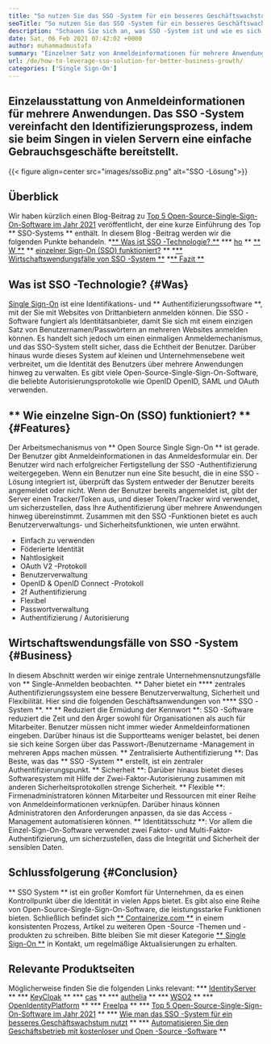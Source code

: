 ```yaml
---
title: "So nutzen Sie das SSO -System für ein besseres Geschäftswachstum" 
seoTitle: "So nutzen Sie das SSO -System für ein besseres Geschäftswachstum" 
description: "Schauen Sie sich an, was SSO -System ist und wie es sich auf das Wachstum Ihres Unternehmens auswirkt. Open-Source-Single-Sign-On-Systeme werden auf kleiner und Unternehmensebene häufig verwendet." 
date: Sat, 06 Feb 2021 07:42:02 +0000
author: muhammadmustafa
summary: "Einzelner Satz von Anmeldeinformationen für mehrere Anwendungen. Das SSO -System vereinfacht den Identifizierungsprozess, indem sie beim Singen in vielen Servern eine einfache Gebrauchsgeschäfte bereitstellt." 
url: /de/how-to-leverage-sso-solution-for-better-business-growth/
categories: ['Single Sign-On']
---
```


## Einzelausstattung von Anmeldeinformationen für mehrere Anwendungen. Das SSO -System vereinfacht den Identifizierungsprozess, indem sie beim Singen in vielen Servern eine einfache Gebrauchsgeschäfte bereitstellt.

{{< figure align=center src="images/ssoBiz.png" alt="SSO -Lösung">}}


## Überblick
Wir haben kürzlich einen Blog-Beitrag zu [Top 5 Open-Source-Single-Sign-On-Software im Jahr 2021][1] veröffentlicht, der eine kurze Einführung des Top ** SSO-Systems ** enthält. In diesem Blog -Beitrag werden wir die folgenden Punkte behandeln.
  *[** Was ist SSO -Technologie? **][2]
  *** [ho][3] ** [** W **][3] ** [einzelner Sign-On (SSO) funktioniert?][3] **
  *[** Wirtschaftswendungsfälle von SSO -System **][4]
  *[** Fazit **][5]

## Was ist SSO -Technologie? {#Was}
[Single Sign-On][6] ist eine Identifikations- und ** Authentifizierungssoftware **, mit der Sie mit Websites von Drittanbietern anmelden können. Die SSO -Software fungiert als Identitätsanbieter, damit Sie sich mit einem einzigen Satz von Benutzernamen/Passwörtern an mehreren Websites anmelden können. Es handelt sich jedoch um einen einmaligen Anmeldemechanismus, und das SSO-System stellt sicher, dass die Echtheit der Benutzer.
Darüber hinaus wurde dieses System auf kleinen und Unternehmensebene weit verbreitet, um die Identität des Benutzers über mehrere Anwendungen hinweg zu verwalten. Es gibt viele Open-Source-Single-Sign-On-Software, die beliebte Autorisierungsprotokolle wie OpenID OpenID, SAML und OAuth verwenden.

## ** Wie einzelne Sign-On (SSO) funktioniert? ** {#Features}
Der Arbeitsmechanismus von ** Open Source Single Sign-On ** ist gerade. Der Benutzer gibt Anmeldeinformationen in das Anmeldesformular ein. Der Benutzer wird nach erfolgreicher Fertigstellung der SSO -Authentifizierung weitergegeben. Wenn ein Benutzer nun eine Site besucht, die in eine SSO -Lösung integriert ist, überprüft das System entweder der Benutzer bereits angemeldet oder nicht. Wenn der Benutzer bereits angemeldet ist, gibt der Server einen Tracker/Token aus, und dieser Token/Tracker wird verwendet, um sicherzustellen, dass Ihre Authentifizierung über mehrere Anwendungen hinweg übereinstimmt. Zusammen mit den SSO -Funktionen bietet es auch Benutzerverwaltungs- und Sicherheitsfunktionen, wie unten erwähnt.
  * Einfach zu verwenden
  * Föderierte Identität
  * Nahtlosigkeit
  * OAuth V2 -Protokoll
  * Benutzerverwaltung
  * OpenID & OpenID Connect -Protokoll
  * 2f Authentifizierung
  * Flexibel
  * Passwortverwaltung
  * Authentifizierung / Autorisierung

## Wirtschaftswendungsfälle von SSO -System {#Business}
In diesem Abschnitt werden wir einige zentrale Unternehmensnutzungsfälle von ** Single-Anmelden beobachten. ** Daher bietet ein **** zentrales Authentifizierungssystem eine bessere Benutzerverwaltung, Sicherheit und Flexibilität. Hier sind die folgenden Geschäftsanwendungen von **** SSO -System **. **
** Reduziert die Ermüdung der Kennwort **: SSO -Software reduziert die Zeit und den Ärger sowohl für Organisationen als auch für Mitarbeiter. Benutzer müssen nicht immer wieder Anmeldeinformationen eingeben. Darüber hinaus ist die Supportteams weniger belastet, bei denen sie sich keine Sorgen über das Passwort-/Benutzername -Management in mehreren Apps machen müssen.
** Zentralisierte Authentifizierung **: Das Beste, was das ** SSO -System ** erstellt, ist ein zentraler Authentifizierungspunkt.
** Sicherheit **: Darüber hinaus bietet dieses Softwaresystem mit Hilfe der Zwei-Faktor-Autorisierung zusammen mit anderen Sicherheitsprotokollen strenge Sicherheit.
** Flexible **: Firmenadministratoren können Mitarbeiter und Ressourcen mit einer Reihe von Anmeldeinformationen verknüpfen. Darüber hinaus können Administratoren den Anforderungen anpassen, da sie das Access -Management automatisieren können.
** Identitätsschutz **: Vor allem die Einzel-Sign-On-Software verwendet zwei Faktor- und Multi-Faktor-Authentifizierung, um sicherzustellen, dass die Integrität und Sicherheit der sensiblen Daten.

## Schlussfolgerung {#Conclusion}
** SSO System ** ist ein großer Komfort für Unternehmen, da es einen Kontrollpunkt über die Identität in vielen Apps bietet. Es gibt also eine Reihe von Open-Source-Single-Sign-On-Software, die leistungsstarke Funktionen bieten.
Schließlich befindet sich [** Containerize.com **][7] in einem konsistenten Prozess, Artikel zu weiteren Open -Source -Themen und -produkten zu schreiben. Bitte bleiben Sie mit dieser Kategorie [** Single Sign-On **][6] in Kontakt, um regelmäßige Aktualisierungen zu erhalten.

## Relevante Produktseiten
Möglicherweise finden Sie die folgenden Links relevant:
  *** [IdentityServer][8] **
  *** [KeyCloak][9] **
  *** [cas][10] **
  *** [authelia][11] **
  *** [WSO2][12] **
  *** [OpenIdentityPlatform][13] **
  *** [FreeIpa][14] **
  *** [Top 5 Open-Source-Single-Sign-On-Software im Jahr 2021][1] **
  *** [Wie man das SSO -System für ein besseres Geschäftswachstum nutzt][15] **
  *** [Automatisieren Sie den Geschäftsbetrieb mit kostenloser und Open -Source -Software][16] **

  
[1]: https://blog.containerize.com/single-sign-on/top-5-open-source-single-sign-on-software-in-the-year-2021/
[2]: #what
[3]: #features
[4]: #business
[5]: #Conclusion
[6]: https://products.containerize.com/single-sign-on/
[7]: https://www.containerize.com/
[8]: https://products.containerize.com/single-sign-on/identity-server
[9]: https://products.containerize.com/single-sign-on/keycloak
[10]: https://products.containerize.com/single-sign-on/cas
[11]: https://products.containerize.com/single-sign-on/authelia
[12]: https://products.containerize.com/single-sign-on/wso2
[13]: https://products.containerize.com/single-sign-on/openidentityplatform
[14]: https://products.containerize.com/single-sign-on/freeipa
[15]: https://blog.containerize.com/single-sign-on/de/how-to-leverage-sso-solution-for-better-business-growth/
[16]: https://blog.containerize.com/blogging/automate-business-operations-using-open-source-software/
